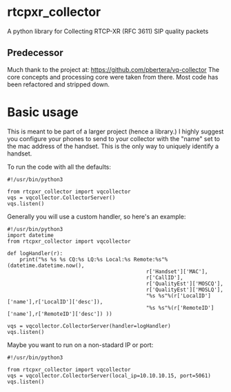 # rtcpxr_collector
A python library for Collecting RTCP-XR (RFC 3611) SIP quality packets

## Predecessor
Much thank to the project at: https://github.com/pbertera/vq-collector
The core concepts and processing core were taken from there. 
Most code has been refactored and stripped down.

# Basic usage
This is meant to be part of a larger project (hence a library.)
I highly suggest you configure your phones to send to your collector 
with the "name" set to the mac address of the handset. This is the only way to uniquely identify a handset.

To run the code with all the defaults:
```
#!/usr/bin/python3

from rtcpxr_collector import vqcollector
vqs = vqcollector.CollectorServer()
vqs.listen()
```

Generally you will use a custom handler, so here's an example:
```
#!/usr/bin/python3
import datetime
from rtcpxr_collector import vqcollector

def logHandler(r):
    print("%s %s %s CQ:%s LQ:%s Local:%s Remote:%s"%(datetime.datetime.now(), 
                                             r['Handset']['MAC'],
                                             r['CallID'],
                                             r['QualityEst']['MOSCQ'],
                                             r['QualityEst']['MOSLQ'],
                                             "%s %s"%(r['LocalID']['name'],r['LocalID']['desc']),
                                             "%s %s"%(r['RemoteID']['name'],r['RemoteID']['desc']) ))

vqs = vqcollector.CollectorServer(handler=logHandler)
vqs.listen()
```

Maybe you want to run on a non-stadard IP or port:
```
#!/usr/bin/python3

from rtcpxr_collector import vqcollector
vqs = vqcollector.CollectorServer(local_ip=10.10.10.15, port=5061)
vqs.listen()
```


